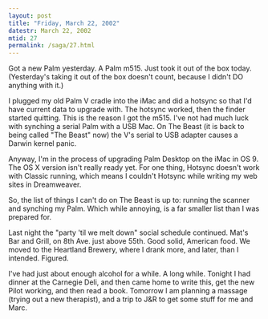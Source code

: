 ```yaml
---
layout: post
title: "Friday, March 22, 2002"
datestr: March 22, 2002
mtid: 27
permalink: /saga/27.html
---
```


Got a new Palm yesterday. A Palm m515. Just took it out of the box today. (Yesterday's
taking it out of the box doesn't count, because I didn't DO anything with it.)

I plugged my old Palm V cradle into the iMac and did a hotsync so that I'd
have current data to upgrade with. The hotsync worked, then the finder started
quitting. This is the reason I got the m515. I've not had much luck with synching
a serial Palm with a USB Mac. On The Beast (it is back to being called "The
Beast" now) the V's serial to USB adapter causes a Darwin kernel panic.

Anyway, I'm in the process of upgrading Palm Desktop on the iMac in OS 9. The
OS X version isn't really ready yet. For one thing, Hotsync doesn't work with
Classic running, which means I couldn't Hotsync while writing my web sites in
Dreamweaver.

So, the list of things I can't do on The Beast is up to: running the scanner
and synching my Palm. Which while annoying, is a far smaller list than I was
prepared for.

Last night the "party 'til we melt down" social schedule continued.
Mat's Bar and Grill, on 8th Ave. just above 55th. Good solid, American food.
We moved to the Heartland Brewery, where I drank more, and later, than I intended.
Figured. 

I've had just about enough alcohol for a while. A long while. Tonight I had
dinner at the Carnegie Deli, and then came home to write this, get the new Pilot
working, and then read a book. Tomorrow I am planning a massage (trying out
a new therapist), and a trip to J&amp;R to get some stuff for me and Marc.

